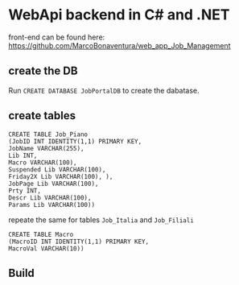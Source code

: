 # WebApi backend in C# and .NET
front-end can be found here: https://github.com/MarcoBonaventura/web_app_Job_Management

## create the DB
Run `CREATE DATABASE JobPortalDB` to create the dabatase.

## create  tables

```
CREATE TABLE Job_Piano 
(JobID INT IDENTITY(1,1) PRIMARY KEY, 
JobName VARCHAR(255), 
Lib INT, 
Macro VARCHAR(100), 
Suspended Lib VARCHAR(100), 
Friday2X Lib VARCHAR(100), ),
JobPage Lib VARCHAR(100),
Prty INT,
Descr Lib VARCHAR(100),
Params Lib VARCHAR(100))
```

repeate the same for tables `Job_Italia` and `Job_Filiali`

```
CREATE TABLE Macro
(MacroID INT IDENTITY(1,1) PRIMARY KEY,
MacroVal VARCHAR(10))
```  

## Build
